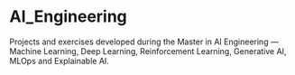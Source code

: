 # AI_Engineering
Projects and exercises developed during the Master in AI Engineering — Machine Learning, Deep Learning, Reinforcement Learning, Generative AI, MLOps and Explainable AI.
